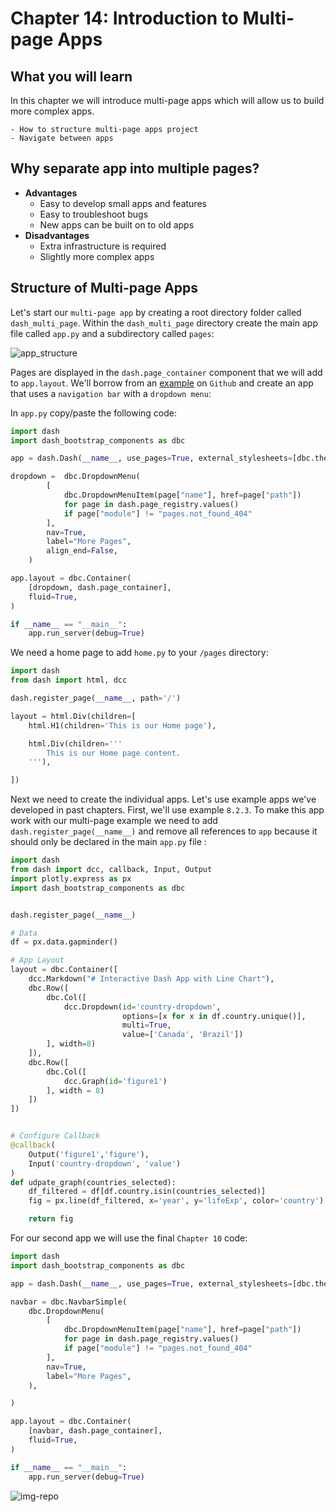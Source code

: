 # Chapter 14: Introduction to Multi-page Apps

## What you will learn
In this chapter we will introduce multi-page apps which will allow us to build more complex apps.
```{admonition} Learning Intentions
- How to structure multi-page apps project
- Navigate between apps
```

## Why separate app into multiple pages?
  - <b>Advantages</b>
    - Easy to develop small apps and features
    - Easy to troubleshoot bugs
    - New apps can be built on to old apps
  - <b>Disadvantages</b>
    - Extra infrastructure is required
    - Slightly more complex apps

## Structure of Multi-page Apps

Let's start our `multi-page app` by creating a root directory folder called `dash_multi_page`.  Within the `dash_multi_page` directory create the main app file called `app.py` and a subdirectory called `pages`:

![app_structure](ch14_files/app_structure.png)

Pages are displayed in the `dash.page_container` component that we will add to `app.layout`.  We'll borrow from an [example](https://github.com/AnnMarieW/dash-multi-page-app-demos/tree/main/multi_page_example1) on `Github` and create an app that uses a `navigation bar` with a `dropdown menu`:

In `app.py` copy/paste the following code:

```python
import dash
import dash_bootstrap_components as dbc

app = dash.Dash(__name__, use_pages=True, external_stylesheets=[dbc.themes.BOOTSTRAP])

dropdown =  dbc.DropdownMenu(
        [
            dbc.DropdownMenuItem(page["name"], href=page["path"])
            for page in dash.page_registry.values()
            if page["module"] != "pages.not_found_404" 
        ],
        nav=True,
        label="More Pages",
        align_end=False,
    )

app.layout = dbc.Container(
    [dropdown, dash.page_container],
    fluid=True,
)

if __name__ == "__main__":
    app.run_server(debug=True)
```

We need a home page to add `home.py` to your `/pages` directory:

```python
import dash
from dash import html, dcc

dash.register_page(__name__, path='/')

layout = html.Div(children=[
    html.H1(children='This is our Home page'),

    html.Div(children='''
        This is our Home page content.
    '''),

])
```

Next we need to create the individual apps.  Let's use example apps we've developed in past chapters. First, we'll use example `8.2.3`.  To make this app work with our multi-page example we need to add `dash.register_page(__name__)` and remove all references to `app` because it should only be declared in the main `app.py` file :

```python
import dash
from dash import dcc, callback, Input, Output
import plotly.express as px
import dash_bootstrap_components as dbc


dash.register_page(__name__)

# Data
df = px.data.gapminder()

# App Layout
layout = dbc.Container([
    dcc.Markdown("# Interactive Dash App with Line Chart"),
    dbc.Row([
        dbc.Col([
            dcc.Dropdown(id='country-dropdown',
                         options=[x for x in df.country.unique()],
                         multi=True,
                         value=['Canada', 'Brazil'])
        ], width=8)
    ]),
    dbc.Row([
        dbc.Col([
            dcc.Graph(id='figure1')
        ], width = 8)
    ])
])


# Configure Callback
@callback(
    Output('figure1','figure'),
    Input('country-dropdown', 'value')
)
def udpate_graph(countries_selected):
    df_filtered = df[df.country.isin(countries_selected)]
    fig = px.line(df_filtered, x='year', y='lifeExp', color='country')

    return fig
```

For our second app we will use the final `Chapter 10` code:

```python
import dash
import dash_bootstrap_components as dbc

app = dash.Dash(__name__, use_pages=True, external_stylesheets=[dbc.themes.BOOTSTRAP])

navbar = dbc.NavbarSimple(
    dbc.DropdownMenu(
        [
            dbc.DropdownMenuItem(page["name"], href=page["path"])
            for page in dash.page_registry.values()
            if page["module"] != "pages.not_found_404"
        ],
        nav=True,
        label="More Pages",
    ),

)

app.layout = dbc.Container(
    [navbar, dash.page_container],
    fluid=True,
)

if __name__ == "__main__":
    app.run_server(debug=True)
```

![img-repo](./ch14_files/multi-page.gif)
